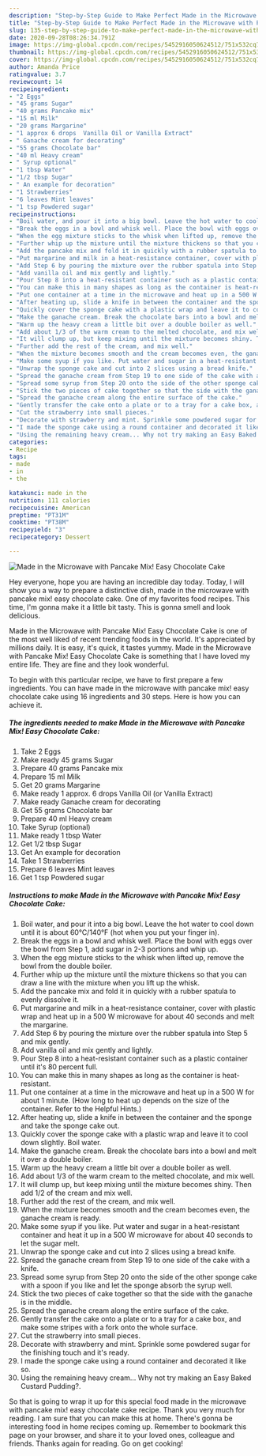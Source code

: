 ```yaml
---
description: "Step-by-Step Guide to Make Perfect Made in the Microwave with Pancake Mix! Easy Chocolate Cake"
title: "Step-by-Step Guide to Make Perfect Made in the Microwave with Pancake Mix! Easy Chocolate Cake"
slug: 135-step-by-step-guide-to-make-perfect-made-in-the-microwave-with-pancake-mix-easy-chocolate-cake
date: 2020-09-28T08:26:34.791Z
image: https://img-global.cpcdn.com/recipes/5452916050624512/751x532cq70/made-in-the-microwave-with-pancake-mix-easy-chocolate-cake-recipe-main-photo.jpg
thumbnail: https://img-global.cpcdn.com/recipes/5452916050624512/751x532cq70/made-in-the-microwave-with-pancake-mix-easy-chocolate-cake-recipe-main-photo.jpg
cover: https://img-global.cpcdn.com/recipes/5452916050624512/751x532cq70/made-in-the-microwave-with-pancake-mix-easy-chocolate-cake-recipe-main-photo.jpg
author: Amanda Price
ratingvalue: 3.7
reviewcount: 14
recipeingredient:
- "2 Eggs"
- "45 grams Sugar"
- "40 grams Pancake mix"
- "15 ml Milk"
- "20 grams Margarine"
- "1 approx 6 drops  Vanilla Oil or Vanilla Extract"
- " Ganache cream for decorating"
- "55 grams Chocolate bar"
- "40 ml Heavy cream"
- " Syrup optional"
- "1 tbsp Water"
- "1/2 tbsp Sugar"
- " An example for decoration"
- "1 Strawberries"
- "6 leaves Mint leaves"
- "1 tsp Powdered sugar"
recipeinstructions:
- "Boil water, and pour it into a big bowl. Leave the hot water to cool down until it is about 60°C/140°F (hot when you put your finger in)."
- "Break the eggs in a bowl and whisk well. Place the bowl with eggs over the bowl from Step 1, add sugar in  2-3 portions and whip up."
- "When the egg mixture sticks to the whisk when lifted up, remove the bowl from the double boiler."
- "Further whip up the mixture until the mixture thickens so that you can draw a line with the mixture when you lift up the whisk."
- "Add the pancake mix and fold it in quickly with a rubber spatula to evenly dissolve it."
- "Put margarine and milk in a heat-resistance container, cover with plastic wrap and heat up in a 500 W microwave for about 40 seconds and melt the margarine."
- "Add Step 6 by pouring the mixture over the rubber spatula into Step 5 and mix gently."
- "Add vanilla oil and mix gently and lightly."
- "Pour Step 8 into a heat-resistant container such as a plastic container until it&#39;s 80 percent full."
- "You can make this in many shapes as long as the container is heat-resistant."
- "Put one container at a time in the microwave and heat up in a 500 W for about 1 minute. (How long to heat up depends on the size of the container. Refer to the Helpful Hints.)"
- "After heating up, slide a knife in between the container and the sponge and take the sponge cake out."
- "Quickly cover the sponge cake with a plastic wrap and leave it to cool down slightly. Boil water."
- "Make the ganache cream. Break the chocolate bars into a bowl and melt it over a double boiler."
- "Warm up the heavy cream a little bit over a double boiler as well."
- "Add about 1/3 of the warm cream to the melted chocolate, and mix well."
- "It will clump up, but keep mixing until the mixture becomes shiny. Then add 1/2 of the cream and mix well."
- "Further add the rest of the cream, and mix well."
- "When the mixture becomes smooth and the cream becomes even, the ganache cream is ready."
- "Make some syup if you like. Put water and sugar in a heat-resistant container and heat it up in a 500 W microwave for about 40 seconds to let the sugar melt."
- "Unwrap the sponge cake and cut into 2 slices using a bread knife."
- "Spread the ganache cream from Step 19 to one side of the cake with a knife."
- "Spread some syrup from Step 20 onto the side of the other sponge cake with a spoon if you like and let the sponge absorb the syrup well."
- "Stick the two pieces of cake together so that the side with the ganache is in the middle."
- "Spread the ganache cream along the entire surface of the cake."
- "Gently transfer the cake onto a plate or to a tray for a cake box, and make some stripes with a fork onto the whole surface."
- "Cut the strawberry into small pieces."
- "Decorate with strawberry and mint. Sprinkle some powdered sugar for the finishing touch and it&#39;s ready."
- "I made the sponge cake using a round container and decorated it like so."
- "Using the remaining heavy cream... Why not try making an Easy Baked Custard Pudding?."
categories:
- Recipe
tags:
- made
- in
- the

katakunci: made in the 
nutrition: 111 calories
recipecuisine: American
preptime: "PT31M"
cooktime: "PT38M"
recipeyield: "3"
recipecategory: Dessert

---
```



![Made in the Microwave with Pancake Mix! Easy Chocolate Cake](https://img-global.cpcdn.com/recipes/5452916050624512/751x532cq70/made-in-the-microwave-with-pancake-mix-easy-chocolate-cake-recipe-main-photo.jpg)

Hey everyone, hope you are having an incredible day today. Today, I will show you a way to prepare a distinctive dish, made in the microwave with pancake mix! easy chocolate cake. One of my favorites food recipes. This time, I'm gonna make it a little bit tasty. This is gonna smell and look delicious.



Made in the Microwave with Pancake Mix! Easy Chocolate Cake is one of the most well liked of recent trending foods in the world. It's appreciated by millions daily. It is easy, it's quick, it tastes yummy. Made in the Microwave with Pancake Mix! Easy Chocolate Cake is something that I have loved my entire life. They are fine and they look wonderful.


To begin with this particular recipe, we have to first prepare a few ingredients. You can have made in the microwave with pancake mix! easy chocolate cake using 16 ingredients and 30 steps. Here is how you can achieve it.

<!--inarticleads1-->

##### The ingredients needed to make Made in the Microwave with Pancake Mix! Easy Chocolate Cake:

1. Take 2 Eggs
1. Make ready 45 grams Sugar
1. Prepare 40 grams Pancake mix
1. Prepare 15 ml Milk
1. Get 20 grams Margarine
1. Make ready 1 approx. 6 drops  Vanilla Oil (or Vanilla Extract)
1. Make ready  Ganache cream for decorating
1. Get 55 grams Chocolate bar
1. Prepare 40 ml Heavy cream
1. Take  Syrup (optional)
1. Make ready 1 tbsp Water
1. Get 1/2 tbsp Sugar
1. Get  An example for decoration
1. Take 1 Strawberries
1. Prepare 6 leaves Mint leaves
1. Get 1 tsp Powdered sugar




<!--inarticleads2-->

##### Instructions to make Made in the Microwave with Pancake Mix! Easy Chocolate Cake:

1. Boil water, and pour it into a big bowl. Leave the hot water to cool down until it is about 60°C/140°F (hot when you put your finger in).
1. Break the eggs in a bowl and whisk well. Place the bowl with eggs over the bowl from Step 1, add sugar in  2-3 portions and whip up.
1. When the egg mixture sticks to the whisk when lifted up, remove the bowl from the double boiler.
1. Further whip up the mixture until the mixture thickens so that you can draw a line with the mixture when you lift up the whisk.
1. Add the pancake mix and fold it in quickly with a rubber spatula to evenly dissolve it.
1. Put margarine and milk in a heat-resistance container, cover with plastic wrap and heat up in a 500 W microwave for about 40 seconds and melt the margarine.
1. Add Step 6 by pouring the mixture over the rubber spatula into Step 5 and mix gently.
1. Add vanilla oil and mix gently and lightly.
1. Pour Step 8 into a heat-resistant container such as a plastic container until it&#39;s 80 percent full.
1. You can make this in many shapes as long as the container is heat-resistant.
1. Put one container at a time in the microwave and heat up in a 500 W for about 1 minute. (How long to heat up depends on the size of the container. Refer to the Helpful Hints.)
1. After heating up, slide a knife in between the container and the sponge and take the sponge cake out.
1. Quickly cover the sponge cake with a plastic wrap and leave it to cool down slightly. Boil water.
1. Make the ganache cream. Break the chocolate bars into a bowl and melt it over a double boiler.
1. Warm up the heavy cream a little bit over a double boiler as well.
1. Add about 1/3 of the warm cream to the melted chocolate, and mix well.
1. It will clump up, but keep mixing until the mixture becomes shiny. Then add 1/2 of the cream and mix well.
1. Further add the rest of the cream, and mix well.
1. When the mixture becomes smooth and the cream becomes even, the ganache cream is ready.
1. Make some syup if you like. Put water and sugar in a heat-resistant container and heat it up in a 500 W microwave for about 40 seconds to let the sugar melt.
1. Unwrap the sponge cake and cut into 2 slices using a bread knife.
1. Spread the ganache cream from Step 19 to one side of the cake with a knife.
1. Spread some syrup from Step 20 onto the side of the other sponge cake with a spoon if you like and let the sponge absorb the syrup well.
1. Stick the two pieces of cake together so that the side with the ganache is in the middle.
1. Spread the ganache cream along the entire surface of the cake.
1. Gently transfer the cake onto a plate or to a tray for a cake box, and make some stripes with a fork onto the whole surface.
1. Cut the strawberry into small pieces.
1. Decorate with strawberry and mint. Sprinkle some powdered sugar for the finishing touch and it&#39;s ready.
1. I made the sponge cake using a round container and decorated it like so.
1. Using the remaining heavy cream... Why not try making an Easy Baked Custard Pudding?.




So that is going to wrap it up for this special food made in the microwave with pancake mix! easy chocolate cake recipe. Thank you very much for reading. I am sure that you can make this at home. There's gonna be interesting food in home recipes coming up. Remember to bookmark this page on your browser, and share it to your loved ones, colleague and friends. Thanks again for reading. Go on get cooking!

